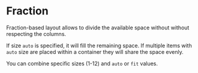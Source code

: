 # Fraction

Fraction-based layout allows to divide the available space without without respecting the columns.

If size `auto` is specified, it will fill the remaining space. If multiple items with `auto` size are placed within a container they will share the space evenly.

You can combine specific sizes (1-12) and `auto` or `fit` values.
